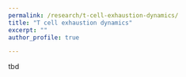 ```yaml
---
permalink: /research/t-cell-exhaustion-dynamics/
title: "T cell exhaustion dynamics"
excerpt: ""
author_profile: true

---
```


tbd